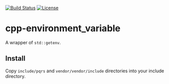 [![Build Status](https://github.com/pqrs-org/cpp-environment_variable/workflows/CI/badge.svg)](https://github.com/pqrs-org/cpp-environment_variable/actions)
[![License](https://img.shields.io/badge/license-Boost%20Software%20License-blue.svg)](https://github.com/pqrs-org/cpp-environment_variable/blob/main/LICENSE.md)

# cpp-environment_variable

A wrapper of `std::getenv`.

## Install

Copy `include/pqrs` and `vendor/vendor/include` directories into your include directory.

